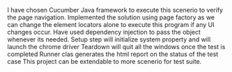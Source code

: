 I have chosen Cucumber Java framework to execute this scenerio to verify the page navigation.
Implemented the solution using page factory as we can change the element locators alone to execute this program if any UI changes occur.
Have used dependency injection to pass the object whenever its needed.
Setup step will initialize system property and will launch the chrome driver
Teardown will quit all the windows once the test is completed
Runner clas generates the html report on the status of the test case
This project can be extendable to more scenerio for test suite.
